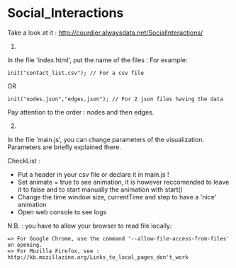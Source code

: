 Social_Interactions
===================

Take a look at it : http://courdier.alwaysdata.net/SocialInteractions/

1.

In the file 'index.html', put the name of the files : 
For example:

    init("contact_list.csv"); // For a csv file
OR

    init("nodes.json","edges.json"); // For 2 json files having the data

Pay attention to the order : nodes and then edges.

2.

In the file 'main.js', you can change parameters of the visualization.
Parameters are briefly explained there.

CheckList :
- Put a header in your csv file or declare it in main.js !
- Set animate = true to see animation, it is however reccomended to leave it to false and to start manually the animation with start()
- Change the time window size, currentTime and step to have a 'nice' animation
- Open web console to see logs

N.B. : you have to allow your browser to read file locally:

    => For Google Chrome, use the command '--allow-file-access-from-files' on opening.
    => For Mozilla Firefox, see : http://kb.mozillazine.org/Links_to_local_pages_don't_work

